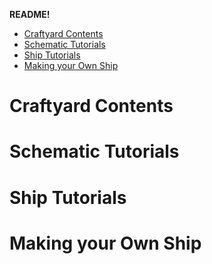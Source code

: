 **README!**
- [Craftyard Contents](.#Craftward_Contents)
- [Schematic Tutorials](.#Schematic_Tutorials)
- [Ship Tutorials](.#Ship_Tutorials)
- [Making your Own Ship](.#Making_your_Own_Ship)


# Craftyard Contents

# Schematic Tutorials

# Ship Tutorials

# Making your Own Ship
